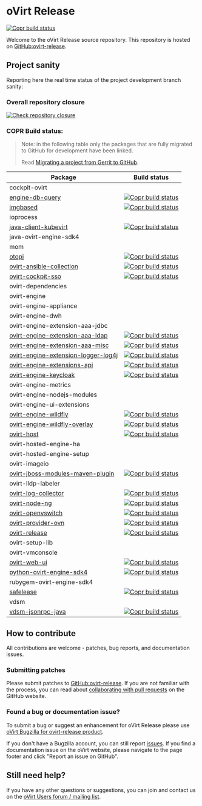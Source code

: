 # oVirt Release
[![Copr build status](https://copr.fedorainfracloud.org/coprs/ovirt/ovirt-master-snapshot/package/ovirt-release/status_image/last_build.png)](https://copr.fedorainfracloud.org/coprs/ovirt/ovirt-master-snapshot/package/ovirt-release/)

Welcome to the oVirt Release source repository. This repository is hosted on [GitHub:ovirt-release](https://github.com/oVirt/ovirt-release).

## Project sanity

Reporting here the real time status of the project development branch sanity:

### Overall repository closure

[![Check repository closure](https://github.com/oVirt/ovirt-release/actions/workflows/repoclosure.yml/badge.svg)](https://github.com/oVirt/ovirt-release/actions/workflows/repoclosure.yml)

### COPR Build status:

> Note: in the following table only the packages that are fully migrated to GitHub for development have been linked.
>
> Read [Migrating a project from Gerrit to GitHub](https://ovirt.org/develop/developer-guide/migrating_to_github.html).


| Package | Build status |
|---------|--------------|
| cockpit-ovirt |  |
| [engine-db-query](https://github.com/oVirt/engine-db-query) | [![Copr build status](https://copr.fedorainfracloud.org/coprs/ovirt/ovirt-master-snapshot/package/engine-db-query/status_image/last_build.png)](https://copr.fedorainfracloud.org/coprs/ovirt/ovirt-master-snapshot/package/engine-db-query/) |
| [imgbased](https://github.com/oVirt/imgbased) | [![Copr build status](https://copr.fedorainfracloud.org/coprs/ovirt/ovirt-master-snapshot/package/imgbased/status_image/last_build.png)](https://copr.fedorainfracloud.org/coprs/ovirt/ovirt-master-snapshot/package/imgbased/) |
| ioprocess |  |
| [java-client-kubevirt](https://github.com/oVirt/java-client-kubevirt) | [![Copr build status](https://copr.fedorainfracloud.org/coprs/ovirt/ovirt-master-snapshot/package/java-client-kubevirt/status_image/last_build.png)](https://copr.fedorainfracloud.org/coprs/ovirt/ovirt-master-snapshot/package/java-client-kubevirt/) |
| java-ovirt-engine-sdk4 |  |
| mom |  |
| [otopi](https://github.com/oVirt/otopi) | [![Copr build status](https://copr.fedorainfracloud.org/coprs/ovirt/ovirt-master-snapshot/package/otopi/status_image/last_build.png)](https://copr.fedorainfracloud.org/coprs/ovirt/ovirt-master-snapshot/package/otopi/) |
| [ovirt-ansible-collection](https://github.com/oVirt/ovirt-ansible-collection) | [![Copr build status](https://copr.fedorainfracloud.org/coprs/ovirt/ovirt-master-snapshot/package/ovirt-ansible-collection/status_image/last_build.png)](https://copr.fedorainfracloud.org/coprs/ovirt/ovirt-master-snapshot/package/ovirt-ansible-collection/) |
| [ovirt-cockpit-sso](https://github.com/oVirt/ovirt-cockpit-sso) | [![Copr build status](https://copr.fedorainfracloud.org/coprs/ovirt/ovirt-master-snapshot/package/ovirt-cockpit-sso/status_image/last_build.png)](https://copr.fedorainfracloud.org/coprs/ovirt/ovirt-master-snapshot/package/ovirt-cockpit-sso/) |
| ovirt-dependencies |  |
| ovirt-engine |  |
| ovirt-engine-appliance |  |
| ovirt-engine-dwh |  |
| ovirt-engine-extension-aaa-jdbc |  |
| [ovirt-engine-extension-aaa-ldap](https://github.com/oVirt/ovirt-engine-extension-aaa-ldap) | [![Copr build status](https://copr.fedorainfracloud.org/coprs/ovirt/ovirt-master-snapshot/package/ovirt-engine-extension-aaa-ldap/status_image/last_build.png)](https://copr.fedorainfracloud.org/coprs/ovirt/ovirt-master-snapshot/package/ovirt-engine-extension-aaa-ldap/)  |
| [ovirt-engine-extension-aaa-misc](https://github.com/oVirt/ovirt-engine-extension-aaa-misc) | [![Copr build status](https://copr.fedorainfracloud.org/coprs/ovirt/ovirt-master-snapshot/package/ovirt-engine-extension-aaa-misc/status_image/last_build.png)](https://copr.fedorainfracloud.org/coprs/ovirt/ovirt-master-snapshot/package/ovirt-engine-extension-aaa-misc/)  |
| [ovirt-engine-extension-logger-log4j](https://github.com/oVirt/ovirt-engine-extension-logger-log4j) | [![Copr build status](https://copr.fedorainfracloud.org/coprs/ovirt/ovirt-master-snapshot/package/ovirt-engine-extension-logger-log4j/status_image/last_build.png)](https://copr.fedorainfracloud.org/coprs/ovirt/ovirt-master-snapshot/package/ovirt-engine-extension-logger-log4j/)  |
| [ovirt-engine-extensions-api](https://github.com/oVirt/ovirt-engine-extensions-api) | [![Copr build status](https://copr.fedorainfracloud.org/coprs/ovirt/ovirt-master-snapshot/package/ovirt-engine-extensions-api/status_image/last_build.png)](https://copr.fedorainfracloud.org/coprs/ovirt/ovirt-master-snapshot/package/ovirt-engine-extensions-api/) |
| [ovirt-engine-keycloak](https://github.com/oVirt/ovirt-engine-keycloak) | [![Copr build status](https://copr.fedorainfracloud.org/coprs/ovirt/ovirt-master-snapshot/package/ovirt-engine-keycloak/status_image/last_build.png)](https://copr.fedorainfracloud.org/coprs/ovirt/ovirt-master-snapshot/package/ovirt-engine-keycloak/) |
| ovirt-engine-metrics |  |
| ovirt-engine-nodejs-modules |  |
| ovirt-engine-ui-extensions |  |
| [ovirt-engine-wildfly](https://github.com/oVirt/ovirt-engine-wildfly) | [![Copr build status](https://copr.fedorainfracloud.org/coprs/ovirt/ovirt-master-snapshot/package/ovirt-engine-wildfly/status_image/last_build.png)](https://copr.fedorainfracloud.org/coprs/ovirt/ovirt-master-snapshot/package/ovirt-engine-wildfly/) |
| [ovirt-engine-wildfly-overlay](https://github.com/oVirt/ovirt-engine-wildfly) | [![Copr build status](https://copr.fedorainfracloud.org/coprs/ovirt/ovirt-master-snapshot/package/ovirt-engine-wildfly-overlay/status_image/last_build.png)](https://copr.fedorainfracloud.org/coprs/ovirt/ovirt-master-snapshot/package/ovirt-engine-wildfly-overlay/) |
| [ovirt-host](https://github.com/oVirt/ovirt-host) | [![Copr build status](https://copr.fedorainfracloud.org/coprs/ovirt/ovirt-master-snapshot/package/ovirt-host/status_image/last_build.png)](https://copr.fedorainfracloud.org/coprs/ovirt/ovirt-master-snapshot/package/ovirt-host/) |
| ovirt-hosted-engine-ha |  |
| ovirt-hosted-engine-setup |  |
| ovirt-imageio |  |
| [ovirt-jboss-modules-maven-plugin](https://github.com/oVirt/ovirt-jboss-modules-maven-plugin) | [![Copr build status](https://copr.fedorainfracloud.org/coprs/ovirt/ovirt-master-snapshot/package/ovirt-jboss-modules-maven-plugin/status_image/last_build.png)](https://copr.fedorainfracloud.org/coprs/ovirt/ovirt-master-snapshot/package/ovirt-jboss-modules-maven-plugin/)  |
| ovirt-lldp-labeler |  |
| [ovirt-log-collector](https://github.com/oVirt/ovirt-log-collector) | [![Copr build status](https://copr.fedorainfracloud.org/coprs/ovirt/ovirt-master-snapshot/package/ovirt-log-collector/status_image/last_build.png)](https://copr.fedorainfracloud.org/coprs/ovirt/ovirt-master-snapshot/package/ovirt-log-collector/) |
| [ovirt-node-ng](https://github.com/oVirt/ovirt-node-ng) | [![Copr build status](https://copr.fedorainfracloud.org/coprs/ovirt/ovirt-master-snapshot/package/ovirt-node-ng/status_image/last_build.png)](https://copr.fedorainfracloud.org/coprs/ovirt/ovirt-master-snapshot/package/ovirt-node-ng/) |
| [ovirt-openvswitch](https://github.com/oVirt/ovirt-openvswitch) | [![Copr build status](https://copr.fedorainfracloud.org/coprs/ovirt/ovirt-master-snapshot/package/ovirt-openvswitch/status_image/last_build.png)](https://copr.fedorainfracloud.org/coprs/ovirt/ovirt-master-snapshot/package/ovirt-openvswitch/) |
| [ovirt-provider-ovn](https://github.com/oVirt/ovirt-provider-ovn) | [![Copr build status](https://copr.fedorainfracloud.org/coprs/ovirt/ovirt-master-snapshot/package/ovirt-provider-ovn/status_image/last_build.png)](https://copr.fedorainfracloud.org/coprs/ovirt/ovirt-master-snapshot/package/ovirt-provider-ovn/) |
| [ovirt-release](https://github.com/oVirt/ovirt-release) | [![Copr build status](https://copr.fedorainfracloud.org/coprs/ovirt/ovirt-master-snapshot/package/ovirt-release/status_image/last_build.png)](https://copr.fedorainfracloud.org/coprs/ovirt/ovirt-master-snapshot/package/ovirt-release/) |
| ovirt-setup-lib |  |
| ovirt-vmconsole |  |
| [ovirt-web-ui](https://github.com/oVirt/ovirt-web-ui) | [![Copr build status](https://copr.fedorainfracloud.org/coprs/ovirt/ovirt-master-snapshot/package/ovirt-web-ui/status_image/last_build.png)](https://copr.fedorainfracloud.org/coprs/ovirt/ovirt-master-snapshot/package/ovirt-web-ui/) |
| [python-ovirt-engine-sdk4](https://github.com/oVirt/python-ovirt-engine-sdk4) | [![Copr build status](https://copr.fedorainfracloud.org/coprs/ovirt/ovirt-master-snapshot/package/python-ovirt-engine-sdk4/status_image/last_build.png)](https://copr.fedorainfracloud.org/coprs/ovirt/ovirt-master-snapshot/package/python-ovirt-engine-sdk4/) |
| rubygem-ovirt-engine-sdk4 |  |
| [safelease](https://github.com/oVirt/safelease) | [![Copr build status](https://copr.fedorainfracloud.org/coprs/ovirt/ovirt-master-snapshot/package/safelease/status_image/last_build.png)](https://copr.fedorainfracloud.org/coprs/ovirt/ovirt-master-snapshot/package/safelease/) |
| vdsm |  |
| [vdsm-jsonrpc-java](https://github.com/oVirt/vdsm-jsonrpc-java) | [![Copr build status](https://copr.fedorainfracloud.org/coprs/ovirt/ovirt-master-snapshot/package/vdsm-jsonrpc-java/status_image/last_build.png)](https://copr.fedorainfracloud.org/coprs/ovirt/ovirt-master-snapshot/package/vdsm-jsonrpc-java/) |


## How to contribute

All contributions are welcome - patches, bug reports, and documentation issues.

### Submitting patches

Please submit patches to [GitHub:ovirt-release](https://github.com/oVirt/ovirt-release). If you are not familiar with the process, you can read about [collaborating with pull requests](https://docs.github.com/en/pull-requests/collaborating-with-pull-requests/proposing-changes-to-your-work-with-pull-requests) on the GitHub website.

### Found a bug or documentation issue?

To submit a bug or suggest an enhancement for oVirt Release please use [oVirt Bugzilla for ovirt-release product](https://bugzilla.redhat.com/enter_bug.cgi?product=ovirt-release).

If you don't have a Bugzilla account, you can still report [issues](https://github.com/oVirt/ovirt-release/issues). If you find a documentation issue on the oVirt website, please navigate to the page footer and click "Report an issue on GitHub".

## Still need help?

If you have any other questions or suggestions, you can join and contact us on the [oVirt Users forum / mailing list](https://lists.ovirt.org/admin/lists/users.ovirt.org/).
